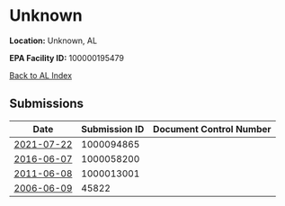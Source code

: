 # Unknown

**Location:** Unknown, AL

**EPA Facility ID:** 100000195479

[Back to AL Index](../../index.md)

## Submissions

| Date | Submission ID | Document Control Number |
|------|--------------|-------------------------|
| [2021-07-22](submissions/1000094865.md) | 1000094865 |  |
| [2016-06-07](submissions/1000058200.md) | 1000058200 |  |
| [2011-06-08](submissions/1000013001.md) | 1000013001 |  |
| [2006-06-09](submissions/45822.md) | 45822 |  |
